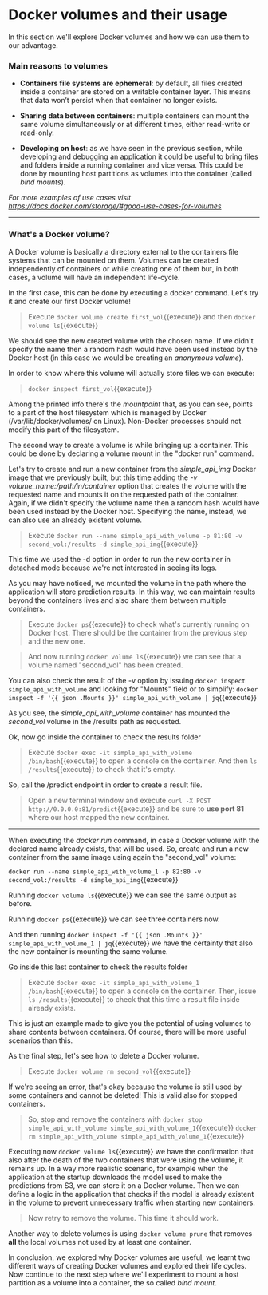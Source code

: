 # Docker volumes and their usage

In this section we'll explore Docker volumes and how we can use them to our advantage.

### Main reasons to volumes

* **Containers file systems are ephemeral**: by default, all files created inside a container 
  are stored on a writable container layer. This means that data won’t persist when that 
  container no longer exists.
  
* **Sharing data between containers**: multiple containers can mount the same volume 
  simultaneously or at different times, either read-write or read-only.

* **Developing on host**: as we have seen in the previous section, while developing 
  and debugging an application it could be useful to bring files and folders inside a
  running container and vice versa. This could be done by mounting host partitions as 
  volumes into the container (called *bind mounts*).

*For more examples of use cases visit 
https://docs.docker.com/storage/#good-use-cases-for-volumes*

---

### What's a Docker volume?

A Docker volume is basically a directory external to the containers file systems that can 
be mounted on them. Volumes can be created independently of containers or while creating
one of them but, in both cases, a volume will have an independent life-cycle.

In the first case, this can be done by executing a docker command. Let's try it and create
our first Docker volume!

> Execute `docker volume create first_vol`{{execute}} and then 
> `docker volume ls`{{execute}}

We should see the new created volume with the chosen name. 
If we didn't specify the name then a random hash would have been used instead by the Docker 
host (in this case we would be creating an *anonymous volume*).

In order to know where this volume will actually store files we can execute:
> `docker inspect first_vol`{{execute}}

Among the printed info there's the *mountpoint* that, as you can see, points to a part of 
the host filesystem which is managed by Docker (/var/lib/docker/volumes/ on Linux). 
Non-Docker processes should not modify this part of the filesystem.

The second way to create a volume is while bringing up a container. This could be done by 
declaring a volume mount in the "docker run" command. 

Let's try to create and run a new container from the *simple_api_img* Docker image that we 
previously built, but this time adding the *-v volume_name:/path/in/container* option that 
creates the volume with the requested name and mounts it on the requested path of the container.
Again, if we didn't specify the volume name then a random hash would have been used instead by the Docker host. Specifying the name, instead, we can also use an already existent volume.

> Execute `docker run --name simple_api_with_volume -p 81:80 -v second_vol:/results -d simple_api_img`{{execute}}

This time we used the -d option in order to run the new container in detached mode because we're not interested in seeing its logs.

As you may have noticed, we mounted the volume in the path where the application will store 
prediction results. In this way, we can maintain results beyond the containers lives and
also share them between multiple containers.

> Execute `docker ps`{{execute}} to check what's currently running on Docker host. There should
> be the container from the previous step and the new one.

> And now running `docker volume ls`{{execute}} we can see that a volume named "second_vol"
> has been created.

You can also check the result of the -v option by issuing `docker inspect simple_api_with_volume` 
and looking for "Mounts" field or to simplify: 
`docker inspect -f '{{ json .Mounts }}' simple_api_with_volume | jq`{{execute}}

As you see, the *simple_api_with_volume* container has mounted the *second_vol* volume
in the /results path as requested.

Ok, now go inside the container to check the results folder
> Execute `docker exec -it simple_api_with_volume /bin/bash`{{execute}} to open a 
> console on the container. And then `ls /results`{{execute}} to check that it's empty.

So, call the /predict endpoint in order to create a result file.

> Open a new terminal window and execute 
> `curl -X POST http://0.0.0.0:81/predict`{{execute}}
> and be sure to **use port 81** where our host mapped the new container.

---

When executing the *docker run* command, in case a Docker volume with the declared name 
already exists, that will be used. So, create and run a new container from the same image 
using again the "second_vol" volume:

`docker run --name simple_api_with_volume_1 -p 82:80 -v second_vol:/results -d simple_api_img`{{execute}}

Running `docker volume ls`{{execute}} we can see the same output as before.

Running `docker ps`{{execute}} we can see three containers now.

And then running 
`docker inspect -f '{{ json .Mounts }}' simple_api_with_volume_1 | jq`{{execute}}
we have the certainty that also the new container is mounting the same volume.

Go inside this last container to check the results folder
> Execute `docker exec -it simple_api_with_volume_1 /bin/bash`{{execute}} to open a 
> console on the container. Then, issue `ls /results`{{execute}} to check that this time 
> a result file inside already exists.

This is just an example made to give you the potential of using volumes to share contents 
between containers. Of course, there will be more useful scenarios than this.

As the final step, let's see how to delete a Docker volume.

> Execute `docker volume rm second_vol`{{execute}}

If we're seeing an error, that's okay because the volume is still used by some containers 
and cannot be deleted! This is valid also for stopped containers.

> So, stop and remove the containers with
> `docker stop simple_api_with_volume simple_api_with_volume_1`{{execute}}
> `docker rm simple_api_with_volume simple_api_with_volume_1`{{execute}}

Executing now `docker volume ls`{{execute}} we have the confirmation that also after the
death of the two containers that were using the volume, it remains up. In a way more realistic 
scenario, for example when the application at the startup downloads the model used to 
make the predictions from S3, we can store it on a Docker volume. Then we can define a logic 
in the application that checks if the model is already existent in the volume to prevent 
unnecessary traffic when starting new containers.

> Now retry to remove the volume. This time it should work.

Another way to delete volumes is using `docker volume prune` that removes **all** the local
volumes not used by at least one container.

In conclusion, we explored why Docker volumes are useful, we learnt two different ways of 
creating Docker volumes and explored their life cycles. Now continue to the next step where we'll
experiment to mount a host partition as a volume into a container, the so called *bind mount*.